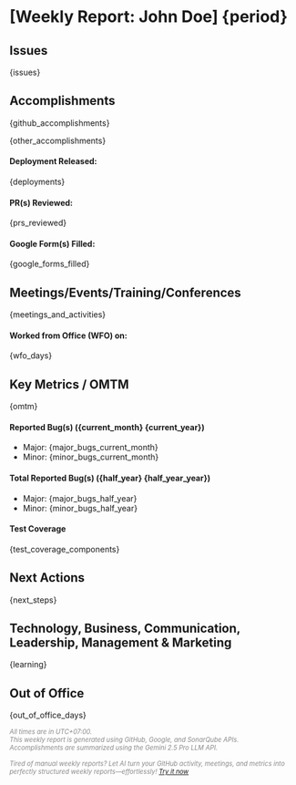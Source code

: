 # [Weekly Report: John Doe] {period}

## **Issues**

{issues}

## **Accomplishments**

{github_accomplishments}

{other_accomplishments}

#### **Deployment Released:**

{deployments}

#### **PR(s) Reviewed:**

{prs_reviewed}

#### **Google Form(s) Filled:**

{google_forms_filled}

## **Meetings/Events/Training/Conferences**

{meetings_and_activities}

#### **Worked from Office (WFO) on:**

{wfo_days}

## **Key Metrics / OMTM**

{omtm}

#### **Reported Bug(s) ({current_month} {current_year})**

* Major: {major_bugs_current_month}
* Minor: {minor_bugs_current_month}

#### **Total Reported Bug(s) ({half_year} {half_year_year})**

* Major: {major_bugs_half_year}
* Minor: {minor_bugs_half_year}

#### **Test Coverage**

{test_coverage_components}

## **Next Actions**

{next_steps}

## **Technology, Business, Communication, Leadership, Management & Marketing**

{learning}

## **Out of Office**

{out_of_office_days}

<p style="font-size: 0.8em; color: #888; font-style: italic;">
    All times are in UTC+07:00.<br>
    This weekly report is generated using GitHub, Google, and SonarQube APIs.<br>
    Accomplishments are summarized using the Gemini 2.5 Pro LLM API.<br>
    <br>
    Tired of manual weekly reports? Let AI turn your GitHub activity, meetings, and metrics into perfectly structured weekly reports—effortlessly! <a href="https://github.com/luvnyen/gdp-labs-weekly-report-generator">Try it now</a>
</p>